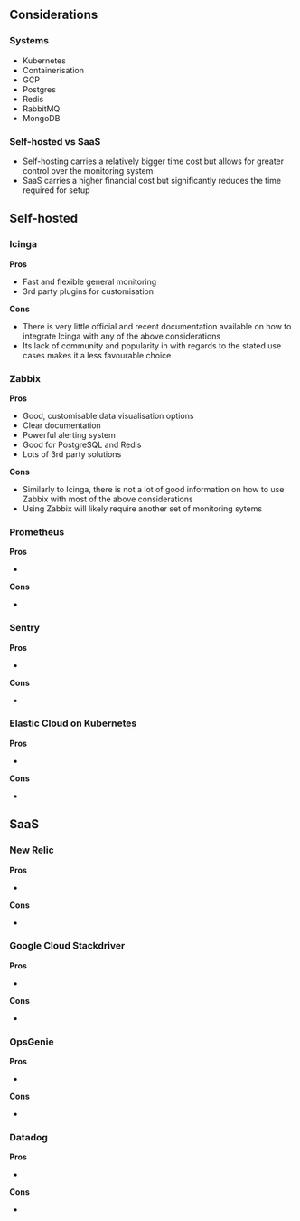 
## Considerations

### Systems

- Kubernetes
- Containerisation
- GCP
- Postgres
- Redis
- RabbitMQ
- MongoDB

### Self-hosted vs SaaS

- Self-hosting carries a relatively bigger time cost but allows for greater control over the monitoring system
- SaaS carries a higher financial cost but significantly reduces the time required for setup


## Self-hosted

### Icinga

**Pros**

- Fast and flexible general monitoring
- 3rd party plugins for customisation

**Cons**

- There is very little official and recent documentation available on how to integrate Icinga with any of the above considerations
- Its lack of community and popularity in with regards to the stated use cases makes it a less favourable choice

### Zabbix

**Pros**

- Good, customisable data visualisation options
- Clear documentation
- Powerful alerting system
- Good for PostgreSQL and Redis
- Lots of 3rd party solutions

**Cons**

- Similarly to Icinga, there is not a lot of good information on how to use Zabbix with most of the above considerations
- Using Zabbix will likely require another set of monitoring sytems

### Prometheus

**Pros**

- 

**Cons**

- 

### Sentry

**Pros**

-

**Cons**

-

### Elastic Cloud on Kubernetes

**Pros**

-

**Cons**

-

## SaaS

### New Relic

**Pros**

-

**Cons**

-

### Google Cloud Stackdriver

**Pros**

-

**Cons**

-

### OpsGenie

**Pros**

-

**Cons**

-

### Datadog

**Pros**

-

**Cons**

-